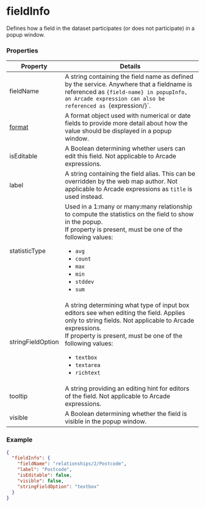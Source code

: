# fieldInfo

Defines how a field in the dataset participates (or does not participate) in a popup window.

### Properties

| Property | Details
| --- | ---
| fieldName | A string containing the field name as defined by the service. Anywhere that a fieldname is referenced as `{field-name} in popupInfo, an Arcade expression can also be referenced as `{expression/<expression-name>}`.
| [format](format.md) | A format object used with numerical or date fields to provide more detail about how the value should be displayed in a popup window.
| isEditable | A Boolean determining whether users can edit this field. Not applicable to Arcade expressions.
| label | A string containing the field alias. This can be overridden by the web map author. Not applicable to Arcade expressions as `title` is used instead.
| statisticType | Used in a 1:many or many:many relationship to compute the statistics on the field to show in the popup.<br>If property is present, must be one of the following values: <ul><li>`avg`</li><li>`count`</li><li>`max`</li><li>`min`</li><li>`stddev`</li><li>`sum`</li></ul>
| stringFieldOption | A string determining what type of input box editors see when editing the field. Applies only to string fields. Not applicable to Arcade expressions.<br>If property is present, must be one of the following values: <ul><li>`textbox`</li><li>`textarea`</li><li>`richtext`</li></ul>
| tooltip | A string providing an editing hint for editors of the field. Not applicable to Arcade expressions.
| visible | A Boolean determining whether the field is visible in the popup window.


### Example

```json
{
  "fieldInfo": {
    "fieldName": "relationships/2/Postcode",
    "label": "Postcode",
    "isEditable": false,
    "visible": false,
    "stringFieldOption": "textbox"
  }
}
```

